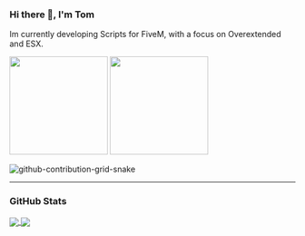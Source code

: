 

### Hi there 👋, I'm Tom

Im currently developing Scripts for FiveM, with a focus on Overextended and ESX.


<a href="https://github.com/1OSaft" style="text-decoration: None;"><img src="https://img.shields.io/badge/Editor-Visual%20studio%20code-%23007ACC?style=for-the-badge&logo=visualstudiocode" width="173">
<a/> <a href="https://github.com/1OSaft" style="text-decoration: None;"><img src="https://img.shields.io/badge/Main%20Language-Lua-3776AB?style=for-the-badge&logo=python" width="173"><a/>


<div> 

  ![github-contribution-grid-snake](https://user-images.githubusercontent.com/39227403/174198514-9fbf7789-f964-4f50-b147-cbd570889396.svg)
 
</div>

----------------------------------------------------------------

### GitHub Stats

<a href="https://github.com/anuraghazra/github-readme-stats">
  <img align="center" src="https://github-readme-stats.vercel.app/api?username=1OSaft&theme=tokyonight&hide_border=true&bg_color=0D1117"/>
</a>
<a href="https://github.com/1OSaft/unr3al_backpack">
  <img align="center" src="https://github-readme-stats.vercel.app/api/top-langs/?username=1OSaft&layout=compact&theme=tokyonight&hide_border=true&bg_color=0D1117"/>
</a>
